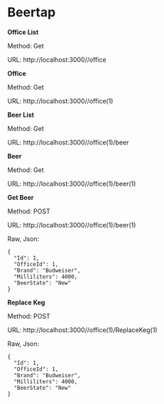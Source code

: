 # Beertap

**Office List**

Method: Get

URL: http://localhost:3000//office

**Office**

Method: Get

URL: http://localhost:3000//office(1)

**Beer List**

Method: Get

URL: http://localhost:3000//office(1)/beer

**Beer**

Method: Get

URL: http://localhost:3000//office(1)/beer(1)

**Get Beer**

Method: POST

URL: http://localhost:3000//office(1)/beer(1)

Raw, Json:
```
{
  "Id": 1,
  "OfficeId": 1,
  "Brand": "Budweiser",
  "Milliliters": 4000,
  "BeerState": "New"
}
```

**Replace Keg**

Method: POST

URL: http://localhost:3000//office(1)/ReplaceKeg(1)

Raw, Json:
```
{
  "Id": 1,
  "OfficeId": 1,
  "Brand": "Budweiser",
  "Milliliters": 4000,
  "BeerState": "New"
}
```
